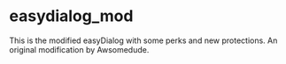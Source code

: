 # easydialog_mod
This is the modified easyDialog with some perks and new protections. An original modification by Awsomedude.
